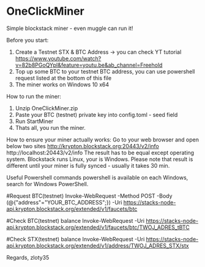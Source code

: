 # OneClickMiner
Simple blockstack miner - even muggle can run it!

Before you start:
1. Create a Testnet STX & BTC Address -> you can check YT tutorial https://www.youtube.com/watch?v=82b8PGoQYpI&feature=youtu.be&ab_channel=Freehold
2. Top up some BTC to your testnet BTC address, you can use powershell request listed at the bottom of this file
3. The miner works on Windows 10 x64


How to run the miner:
1. Unzip OneClickMiner.zip
2. Paste your BTC (testnet) private key into config.toml - seed field
3. Run StartMiner
4. Thats all, you run the miner.


How to ensure your miner actually works:
Go to your web browser and open below two sites
http://krypton.blockstack.org:20443/v2/info
http://localhost:20443/v2/info
The result has to be equal except operating system. Blockstack runs Linux, your is Windows.
Please note that result is different until your miner is fully synced - usually it takes 30 min.



Useful Powershell commands powershell is available on each Windows, search for Windows PowerShell.

#Request BTC(testnet)
Invoke-WebRequest -Method POST -Body (@{"address"="YOUR_BTC_ADDRESS";}) -Uri https://stacks-node-api.krypton.blockstack.org/extended/v1/faucets/btc

#Check BTC(testnet) balance
Invoke-WebRequest -Uri https://stacks-node-api.krypton.blockstack.org/extended/v1/faucets/btc/TWOJ_ADRES_tBTC

#Check STX(testnet) balance
Invoke-WebRequest -Uri https://stacks-node-api.krypton.blockstack.org/extended/v1/address/TWOJ_ADRES_STX/stx


Regards,
zloty35

